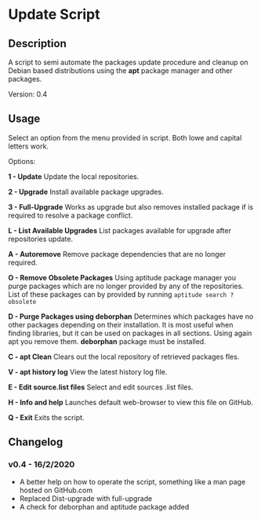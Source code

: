 # Update Script

## Description

A script to semi automate the packages update procedure and cleanup on Debian based distributions using the **apt** package manager and other packages.

Version: 0.4

## Usage

Select an option from the menu provided in script. Both lowe and capital letters work.

Options:

**1 - Update**
Update the local repositories.

**2 - Upgrade**
Install available package upgrades.

**3 - Full-Upgrade**
Works as upgrade but also removes installed package if is required to resolve a package conflict.

**L - List Available Upgrades**
List packages available for upgrade after repositories update.

**A - Autoremove**
Remove package dependencies that are no longer required.

**O - Remove Obsolete Packages**
Using aptitude package manager you purge packages which are no longer provided by any of the repositories. List of these packages can by provided by running ```aptitude search ?obsolete```

**D - Purge Packages using deborphan**
Determines which packages have no other packages depending on their installation. It is most useful when finding libraries, but it can be used on packages in all sections.
Using again apt you remove them.
**deborphan** package must be installed.

**C - apt Clean**
Clears out the local repository of retrieved packages fles.

**V - apt history log**
View the latest history log file.

**E - Edit source.list files**
Select and edit sources .list files.

**H - Info and help**
Launches default web-browser to view this file on GitHub.

**Q - Exit**
Exits the script.

## Changelog

### v0.4 - 16/2/2020
- A better help on how to operate the script, something like a man page hosted on GitHub.com
- Replaced Dist-upgrade with full-upgrade
- A check for deborphan and aptitude package added
